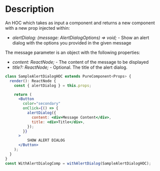# Description

An HOC which takes as input a component and returns a new component with a new prop injected within:

- *alertDialog: (message: AlertDialogOptions) => void;* - Show an alert dialog with the options you provided in the given message

The message parameter is an object with the following properties:

- *content: ReactNode;* - The content of the message to be displayed
- *title?: ReactNode;* - Optional. The title of the alert dialog.

```jsx
class SampleAlertDialogHOC extends PureComponent<Props> {
  render(): ReactNode {
    const { alertDialog } = this.props;

    return (
      <Button
        color="secondary"
        onClick={() => {
          alertDialog({
            content: <div>Message Content</div>,
            title: <div>Title</div>,
          });
        }}
      >
          SHOW ALERT DIALOG
      </Button>
    );
  }
}
const WithAlertDialogComp = withAlertDialog(SampleAlertDialogHOC);
```